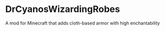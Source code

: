DrCyanosWizardingRobes
======================

A mod for Minecraft that adds cloth-based armor with high enchantability

